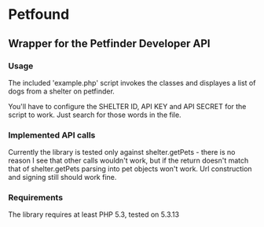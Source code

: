 # Petfound
## Wrapper for the Petfinder Developer API

### Usage
The included 'example.php' script invokes the classes and displayes a list of dogs from a shelter on petfinder.

You'll have to configure the SHELTER ID, API KEY and API SECRET for the script to work.  Just search for those words in the file.

### Implemented API calls
Currently the library is tested only against shelter.getPets - there is no reason I see that other calls wouldn't work, but if the return doesn't match that of shelter.getPets parsing into pet objects won't work.  Url construction and signing still should work fine.

### Requirements
The library requires at least PHP 5.3, tested on 5.3.13
